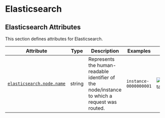 <!-- NOTE: THIS FILE IS AUTOGENERATED. DO NOT EDIT BY HAND. -->
<!-- see templates/registry/markdown/attribute_namespace.md.j2 -->

# Elasticsearch

## Elasticsearch Attributes

This section defines attributes for Elasticsearch.

| Attribute | Type | Description | Examples | Stability |
|---|---|---|---|---|
| <a id="elasticsearch-node-name" href="#elasticsearch-node-name">`elasticsearch.node.name`</a> | string | Represents the human-readable identifier of the node/instance to which a request was routed. | `instance-0000000001` | ![Experimental](https://img.shields.io/badge/-experimental-blue) |
